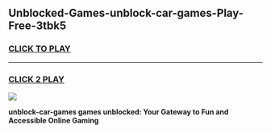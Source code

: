 
## Unblocked-Games-unblock-car-games-Play-Free-3tbk5
<h3>
<a href="https://premium76.site?title=unblock-car-games&ref=15A">CLICK TO PLAY</a></h3>
<hr>

<h3>
<a href="https://premium76.site?title=unblock-car-games&ref=15A">CLICK 2 PLAY</a>
  
</h3>

<a href="https://premium76.site?title=unblock-car-games&ref=15A"><img src="https://clearcache.store/games.png"></a>


**unblock-car-games games unblocked: Your Gateway to Fun and Accessible Online Gaming**
